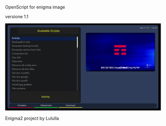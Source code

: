 OpenScript for enigma image

versione 1.1

<img src="https://github.com/Belfagor2005/acherone-script/blob/main/screen/screen.jpg?raw=true">


Enigma2 project by Lululla
